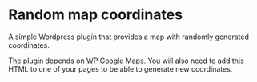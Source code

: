 # Random map coordinates

A simple Wordpress plugin that provides a map with randomly generated coordinates.

The plugin depends on [WP Google Maps](https://wordpress.org/plugins/wp-google-maps/). You will also need to add [this](https://github.com/YassenEfremov/wp-random-map-coordinates/blob/master/html/generate-new-coordinates-button.html) HTML to one of your pages to be able to generate new coordinates.
